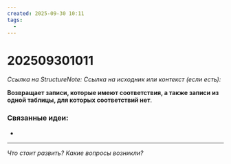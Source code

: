 ```yaml
---
created: 2025-09-30 10:11
tags:
  -
---
```

# 202509301011
*Ссылка на StructureNote:*
*Ссылка на исходник или контекст (если есть):* 

**Возвращает записи, которые имеют соответствия, а также записи из одной таблицы, для которых соответствий нет**.
### Связанные идеи:
* 
---

*Что стоит развить? Какие вопросы возникли?*